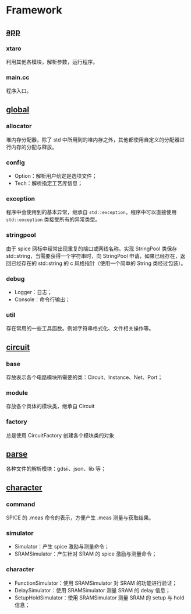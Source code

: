 # Framework

## [app](./framework/app.md)

### xtaro

利用其他各模块，解析参数，运行程序。

### main.cc

程序入口。



## [global](./framework/global.md)

### allocator

堆内存分配器，除了 std 中所用到的堆内存之外，其他都使用自定义的分配器进行内存的分配与释放。

### config

- Option：解析用户给定是选项文件；
- Tech：解析指定工艺库信息；

### exception

程序中会使用到的基本异常，继承自 `std::exception`。程序中可以直接使用 `std::exception` 类接受所有的异常类型。

### stringpool

由于 spice 网标中经常出现重复的端口或网线名称。实现 StringPool 类保存 std::string，当需要获得一个字符串时，向 StringPool 申请，如果已经存在，返回已经存在的 std::string 的 c 风格指针（使用一个简单的 String 类经过包装）。

### debug

- Logger：日志；
- Console：命令行输出；

### util

存在常用的一些工具函数。例如字符串格式化、文件相关操作等。



## [circuit](./framework/circuit.md)

### base

存放表示各个电路模块所需要的类：Circuit、Instance、Net、Port；

### module

存放各个具体的模块类，继承自 Circuit

### factory

总是使用 CircuitFactory 创建各个模块类的对象



## [parse](./framework/parse.md)

各种文件的解析模块：gdsii、json、lib 等；



## [character](./framework/character.md)

### command

SPICE 的 .meas 命令的表示，方便产生 .meas 测量与获取结果。

### simulator

- Simulator：产生 spice 激励与测量命令；
- SRAMSimulator：产生针对 SRAM 的 spice  激励与测量命令；

### character

- FunctionSimulator：使用 SRAMSimulator 对 SRAM 的功能进行验证；
- DelaySimulator：使用 SRAMSimulator 测量 SRAM 的 delay 信息；
- SetupHoldSimulator：使用 SRAMSimulator 测量 SRAM 的 setup 与 hold 信息；


